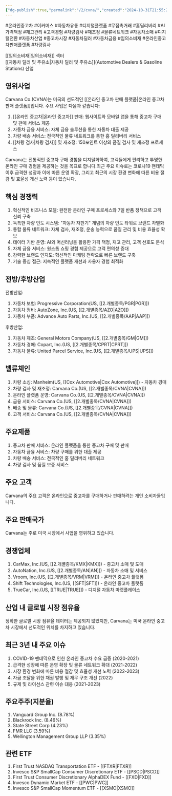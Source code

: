 ```yaml
---
{"dg-publish":true,"permalink":"/2/cvna/","created":"2024-10-31T21:55:27.022+09:00","updated":"2025-06-03T20:05:58.580+09:00"}
---
```


#온라인중고차 #이커머스 #자동차유통 #디지털플랫폼 #무접촉거래 #홈딜리버리 #AI가격책정 #재고관리 #고객경험 #차량검사 #재조정 #물류네트워크 #자동차소매 #디지털전환 #자동차산업 #중고차시장 #자동차딜러 #자동차금융 #임의소비재 #온라인중고차판매플랫폼 #차량검사

[[임의소비재\|임의소비재]] 섹터  
[[자동차 딜러 및 주유소\|자동차 딜러 및 주유소]](Automotive Dealers & Gasoline Stations) 산업

## 영위사업

Carvana Co.(CVNA)는 미국의 선도적인 [[온라인 중고차 판매 플랫폼\|온라인 중고차 판매 플랫폼]]입니다. 주요 사업은 다음과 같습니다:

1. [[온라인 중고차\|온라인 중고차]] 판매: 웹사이트와 모바일 앱을 통해 중고차 구매 및 판매 서비스 제공
2. 자동차 금융 서비스: 자체 금융 솔루션을 통한 자동차 대출 제공
3. 차량 배송 서비스: 전국적인 물류 네트워크를 통한 홈 딜리버리 서비스
4. [[차량 검사\|차량 검사]] 및 재조정: 150포인트 이상의 품질 검사 및 재조정 프로세스

Carvana는 전통적인 중고차 구매 경험을 디지털화하여, 고객들에게 편리하고 투명한 온라인 구매 경험을 제공하는 것을 목표로 합니다.최근 주요 이슈로는 코로나19 팬데믹 이후 급격한 성장과 이에 따른 운영 확장, 그리고 최근의 시장 환경 변화에 따른 비용 절감 및 효율성 개선 노력 등이 있습니다.

## 핵심 경쟁력

1. 혁신적인 비즈니스 모델: 완전한 온라인 구매 프로세스와 7일 반품 정책으로 고객 신뢰 구축
2. 독특한 차량 인도 시스템: "자동차 자판기" 개념의 차량 인도 타워로 브랜드 차별화
3. 통합 물류 네트워크: 자체 검사, 재조정, 운송 능력으로 품질 관리 및 비용 효율성 확보
4. 데이터 기반 운영: AI와 머신러닝을 활용한 가격 책정, 재고 관리, 고객 선호도 분석
5. 자체 금융 서비스: 원스톱 쇼핑 경험 제공으로 고객 편의성 증대
6. 강력한 브랜드 인지도: 혁신적인 마케팅 전략으로 빠른 브랜드 구축
7. 기술 중심 접근: 지속적인 플랫폼 개선과 사용자 경험 최적화

## 전방/후방산업

전방산업:

1. 자동차 보험: Progressive Corporation(US, [[2.개별종목/PGR\|PGR]])
2. 자동차 정비: AutoZone, Inc.(US, [[2.개별종목/AZO\|AZO]])
3. 자동차 부품: Advance Auto Parts, Inc.(US, [[2.개별종목/AAP\|AAP]])

후방산업:

1. 자동차 제조: General Motors Company(US, [[2.개별종목/GM\|GM]])
2. 자동차 경매: Copart, Inc.(US, [[2.개별종목/CPRT\|CPRT]])
3. 자동차 물류: United Parcel Service, Inc.(US, [[2.개별종목/UPS\|UPS]])

## 밸류체인

1. 차량 소싱: Manheim(US, [[Cox Automotive\|Cox Automotive]]) - 자동차 경매
2. 차량 검사 및 재조정: Carvana Co.(US, [[2.개별종목/CVNA\|CVNA]])
3. 온라인 플랫폼 운영: Carvana Co.(US, [[2.개별종목/CVNA\|CVNA]])
4. 금융 서비스: Carvana Co.(US, [[2.개별종목/CVNA\|CVNA]])
5. 배송 및 물류: Carvana Co.(US, [[2.개별종목/CVNA\|CVNA]])
6. 고객 서비스: Carvana Co.(US, [[2.개별종목/CVNA\|CVNA]])

## 주요제품

1. 중고차 판매 서비스: 온라인 플랫폼을 통한 중고차 구매 및 판매
2. 자동차 금융 서비스: 차량 구매를 위한 대출 제공
3. 차량 배송 서비스: 전국적인 홈 딜리버리 네트워크
4. 차량 검사 및 품질 보증 서비스

## 주요 고객

Carvana의 주요 고객은 온라인으로 중고차를 구매하거나 판매하려는 개인 소비자들입니다.

## 주요 판매국가

Carvana는 주로 미국 시장에서 사업을 영위하고 있습니다.

## 경쟁업체

1. CarMax, Inc.(US, [[2.개별종목/KMX\|KMX]]) - 중고차 소매 및 도매
2. AutoNation, Inc.(US, [[2.개별종목/AN\|AN]]) - 자동차 소매 및 서비스
3. Vroom, Inc.(US, [[2.개별종목/VRM\|VRM]]) - 온라인 중고차 플랫폼
4. Shift Technologies, Inc.(US, [[SFT\|SFT]]) - 온라인 중고차 플랫폼
5. TrueCar, Inc.(US, [[TRUE\|TRUE]]) - 디지털 자동차 마켓플레이스

## 산업 내 글로벌 시장 점유율

정확한 글로벌 시장 점유율 데이터는 제공되지 않았지만, Carvana는 미국 온라인 중고차 시장에서 선도적인 위치를 차지하고 있습니다.

## 최근 3년 내 주요 이슈

1. COVID-19 팬데믹으로 인한 온라인 중고차 수요 급증 (2020-2021)
2. 급격한 성장에 따른 운영 확장 및 물류 네트워크 확대 (2021-2022)
3. 시장 환경 변화에 따른 비용 절감 및 효율성 개선 노력 (2022-2023)
4. 자금 조달을 위한 채권 발행 및 재무 구조 개선 (2022)
5. 규제 및 라이선스 관련 이슈 대응 (2021-2023)

## 주요주주(지분율)

1. Vanguard Group Inc. (8.78%)
2. Blackrock Inc. (8.46%)
3. State Street Corp (4.23%)
4. FMR LLC (3.59%)
5. Wellington Management Group LLP (3.35%)

## 관련 ETF

1. First Trust NASDAQ Transportation ETF - [[FTXR\|FTXR]]
2. Invesco S&P SmallCap Consumer Discretionary ETF - [[PSCD\|PSCD]]
3. First Trust Consumer Discretionary AlphaDEX Fund - [[FXD\|FXD]]
4. Invesco Dynamic Market ETF - [[PWC\|PWC]]
5. Invesco S&P SmallCap Momentum ETF - [[XSMO\|XSMO]]